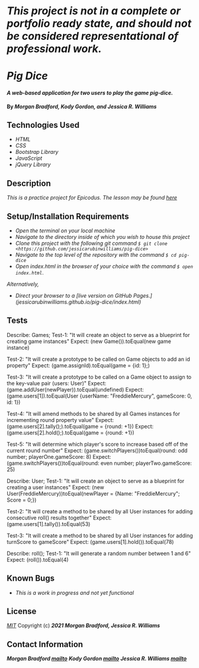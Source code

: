 # _This project is not in a complete or portfolio ready state, and should not be considered representational of professional work._

# _Pig Dice_

#### _A web-based application for two users to play the game pig-dice._

#### By _**Morgan Bradford, Kody Gordon, and Jessica R. Williams**_

## Technologies Used

* _HTML_
* _CSS_
* _Bootstrap Library_
* _JavaScript_
* _jQuery Library_

## Description

_This is a practice project for Epicodus. The lesson may be found [here](https://www.learnhowtoprogram.com/intermediate-javascript/object-oriented-javascript/game-of-choice-two-day-project)_

## Setup/Installation Requirements

* _Open the terminal on your local machine_
* _Navigate to the directory inside of which you wish to house this project_
* _Clone this project with the following git command `$ git clone <https://github.com/jessicarubinwilliams/pig-dice>`_
* _Navigate to the top level of the repository with the command `$ cd pig-dice`_
* _Open index.html in the browser of your choice with the command `$ open index.html`_.

_Alternatively,_

* _Direct your browser to a [live version on GitHub Pages.] (jessicarubinwilliams.github.io/pig-dice/index.html)_

## Tests

Describe: Games; 
Test-1: "It will create an object to serve as a blueprint for creating game instances"
Expect: (new Game()).toEqual(new game instance)

Test-2: "It will create a prototype to be called on Game objects to add an id property"
Expect: (game.assignId).toEqual(game = {id: 1};)

Test-3: "It will create a prototype to be called on a Game object to assign to the key-value pair (users: User)"
Expect: (game.addUser(newPlayer)).toEqual(undefined)
Expect: (game.users[1]).toEqual(User {userName: "FreddieMercury", gameScore: 0, id: 1})

Test-4: "It will amend methods to be shared by all Games instances for incrementing round property value"
Expect: (game.users[2].tally();).toEqual(game = {round: +1})
Expect: (game.users[2].hold();).toEqual(game = {round: +1})

Test-5: "It will determine which player's score to increase based off of the current round number"
Expect: (game.switchPlayers())toEqual(round: odd number; playerOne.gameScore: 8)
Expect: (game.switchPlayers())toEqual(round: even number; playerTwo.gameScore: 25)

Describe: User;
Test-1: "It will create an object to serve as a blueprint for creating a user instances"
Expect: (new User(FreddieMercury))toEqual(newPlayer = {Name: "FreddieMercury"; Score = 0;})

Test-2: "It will create a method to be shared by all User instances for adding consecutive roll() results together"
Expect: (game.users[1].tally()).toEqual(53)

Test-3: "It will create a method to be shared by all User instances for adding turnScore to gameScore"
Expect: (game.users[1].hold()).toEqual(78)

Describe: roll();
Test-1: "It will generate a random number between 1 and 6"
Expect: (roll()).toEqual(4)

## Known Bugs

* _This is a work in progress and not yet functional_

## License
*[MIT](https://choosealicense.com/licenses/mit/)*
Copyright (c) **_2021 Morgan Bradford, Jessica R. Williams_**

## Contact Information
**_Morgan Bradford [mailto](mailto:morganjbradford95@gmail.com)_**
**_Kody Gordon [mailto](mailto:gordon.km89@gmail.com)_**
**_Jessica R. Williams [mailto](mailto:jessicarubinwilliams@gmail.com)_**